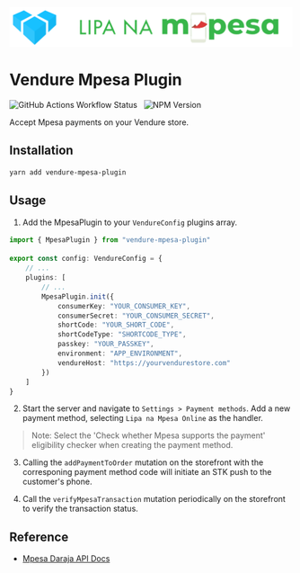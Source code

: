 ![Vendure Mpesa Plugin](assets/logo.png)

# Vendure Mpesa Plugin

![GitHub Actions Workflow Status](https://img.shields.io/github/actions/workflow/status/barakamwakisha/vendure-mpesa-plugin/test.yml)
&nbsp; ![NPM Version](https://img.shields.io/npm/v/vendure-mpesa-plugin)

Accept Mpesa payments on your Vendure store.

## Installation

```bash
yarn add vendure-mpesa-plugin
```

## Usage

1. Add the MpesaPlugin to your `VendureConfig` plugins array.

```ts
import { MpesaPlugin } from "vendure-mpesa-plugin"

export const config: VendureConfig = {
    // ...
    plugins: [
        // ...
        MpesaPlugin.init({
            consumerKey: "YOUR_CONSUMER_KEY",
            consumerSecret: "YOUR_CONSUMER_SECRET",
            shortCode: "YOUR_SHORT_CODE",
            shortCodeType: "SHORTCODE_TYPE",
            passkey: "YOUR_PASSKEY",
            environment: "APP_ENVIRONMENT",
            vendureHost: "https://yourvendurestore.com"
        })
    ]
}
```

2. Start the server and navigate to `Settings > Payment methods`. Add a new payment method, selecting `Lipa na Mpesa Online` as the handler.

> Note: Select the 'Check whether Mpesa supports the payment' eligibility checker when creating the payment method.

3. Calling the `addPaymentToOrder` mutation on the storefront with the corresponing payment method code will initiate an STK push to the customer's phone.

4. Call the `verifyMpesaTransaction` mutation periodically on the storefront to verify the transaction status.

## Reference

-   [Mpesa Daraja API Docs](https://developer.safaricom.co.ke/Documentation)
